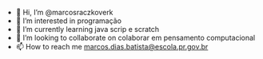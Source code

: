 - 👋 Hi, I’m @marcosraczkoverk
- 👀 I’m interested in programação
- 🌱 I’m currently learning java scrip e scratch
- 💞️ I’m looking to collaborate on colaborar em pensamento computacional
- 📫 How to reach me marcos.dias.batista@escola.pr.gov.br

<!---
marcosraczkoverk/marcosraczkoverk is a ✨ special ✨ repository because its `README.md` (this file) appears on your GitHub profile.
You can click the Preview link to take a look at your changes.
--->
